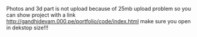 Photos and 3d part is not upload because of 25mb upload problem so you can show project with a link 
http://gandhidevam.000.pe/portfolio/code/index.html
make sure you open in dekstop size!!!
